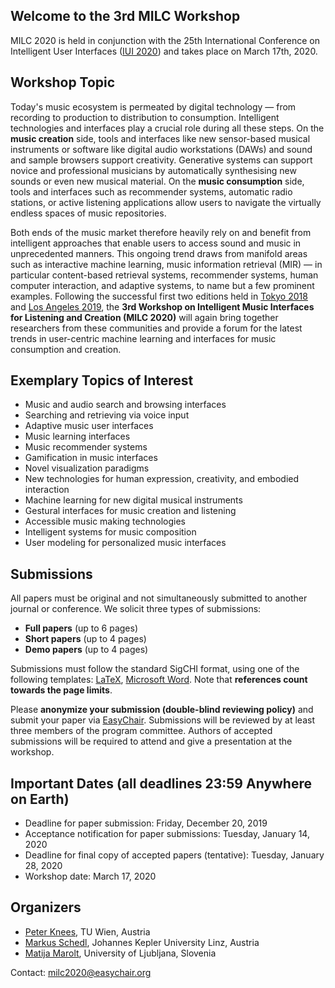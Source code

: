## Welcome to the 3rd MILC Workshop 
MILC 2020 is held in conjunction with the 25th International Conference on Intelligent User Interfaces ([IUI 2020](http://iui.acm.org/2020)) and takes place on March 17th, 2020.

## Workshop Topic
Today's music ecosystem is permeated by digital technology — from recording to production to distribution to consumption. Intelligent technologies and interfaces play a crucial role during all these steps. On the **music creation** side, tools and interfaces like new sensor-based musical instruments or software like digital audio workstations (DAWs) and sound and sample browsers support creativity. Generative systems can support novice and professional musicians by automatically synthesising new sounds or even new musical material. On the **music consumption** side, tools and interfaces such as recommender systems, automatic radio stations, or active listening applications allow users to navigate the virtually endless spaces of music repositories.

Both ends of the music market therefore heavily rely on and benefit from intelligent approaches that enable users to access sound and music in unprecedented manners. This ongoing trend draws from manifold areas such as interactive machine learning, music information retrieval (MIR) — in particular content-based retrieval systems, recommender systems, human computer interaction, and adaptive systems, to name but a few prominent examples. Following the successful first two editions held in [Tokyo 2018](https://iui2018milc.github.io) and [Los Angeles 2019](https://milc2019.github.io), the **3rd Workshop on Intelligent Music Interfaces for Listening and Creation (MILC 2020)** will again bring together researchers from these communities and provide a forum for the latest trends in user-centric machine learning and interfaces for music consumption and creation.

## Exemplary Topics of Interest
- Music and audio search and browsing interfaces
- Searching and retrieving via voice input
- Adaptive music user interfaces
- Music learning interfaces
- Music recommender systems
- Gamification in music interfaces
- Novel visualization paradigms
- New technologies for human expression, creativity, and embodied interaction
- Machine learning for new digital musical instruments
- Gestural interfaces for music creation and listening
- Accessible music making technologies
- Intelligent systems for music composition
- User modeling for personalized music interfaces

## Submissions
All papers must be original and not simultaneously submitted to another journal or conference. We solicit three types of submissions:
- **Full papers** (up to 6 pages)
- **Short papers** (up to 4 pages)
- **Demo papers** (up to 4 pages)

Submissions must follow the standard SigCHI format, using one of the following templates: [LaTeX](https://github.com/sigchi/Document-Formats/tree/master/LaTeX), [Microsoft Word](http://st.sigchi.org/sigchi-paper-template/SIGCHIPaperFormat.docx). Note that **references count towards the page limits**.

Please **anonymize your submission (double-blind reviewing policy)** and submit your paper via [EasyChair](https://easychair.org/conferences/?conf=milc2020). Submissions will be reviewed by at least three members of the program committee. Authors of accepted submissions will be required to attend and give a presentation at the workshop.

## Important Dates (all deadlines 23:59 Anywhere on Earth)
- Deadline for paper submission: Friday, December 20, 2019
- Acceptance notification for paper submissions:  Tuesday, January 14, 2020
- Deadline for final copy of accepted papers (tentative): Tuesday, January 28, 2020
- Workshop date: March 17, 2020

## Organizers
- [Peter Knees](https://www.ifs.tuwien.ac.at/~knees/), TU Wien, Austria
- [Markus Schedl](http://www.mschedl.eu), Johannes Kepler University Linz, Austria
- [Matija Marolt](https://www.fri.uni-lj.si/en/employees/matija-marolt), University of Ljubljana, Slovenia

Contact: [milc2020@easychair.org](mailto:milc2020@easychair.org)
